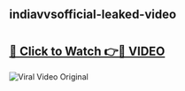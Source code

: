 ## indiavvsofficial-leaked-video 

# <h2><a href="http://freeplayer.one?title=indiavvsofficial-leaked-video&ref=21J">🔗 Click to Watch 👉🔴 VIDEO</a></h2>

<a href="http://freeplayer.one?title=indiavvsofficial-leaked-video&ref=21J" rel="nofollow" data-target="animated-image.originalLink"><img src="https://i.ibb.co.com/xMMVF88/686577567.gif" alt="Viral Video Original" style="max-width: 100%; display: inline-block;" data-target="animated-image.originalImage"></a>

